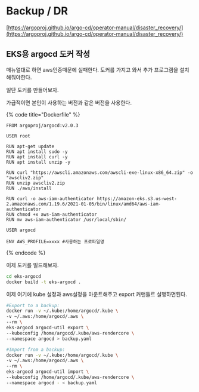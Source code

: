 # Backup / DR

[https://argoproj.github.io/argo-cd/operator-manual/disaster_recovery/](https://argoproj.github.io/argo-cd/operator-manual/disaster_recovery/)

## EKS용 argocd 도커 작성

매뉴얼대로 하면 aws인증때문에 실패한다. 도커를 가지고 와서 추가 프로그램을 설치 해줘야한다.

일단 도커를 만들어보자.

가급적이면 본인이 사용하는 버전과 같은 버전을 사용한다.

{% code title="Dockerfile" %}

```docker
FROM argoproj/argocd:v2.0.3

USER root

RUN apt-get update
RUN apt install sudo -y
RUN apt install curl -y
RUN apt install unzip -y

RUN curl "https://awscli.amazonaws.com/awscli-exe-linux-x86_64.zip" -o "awscliv2.zip"
RUN unzip awscliv2.zip
RUN ./aws/install

RUN curl -o aws-iam-authenticator https://amazon-eks.s3.us-west-2.amazonaws.com/1.19.6/2021-01-05/bin/linux/amd64/aws-iam-authenticator
RUN chmod +x aws-iam-authenticator
RUN mv aws-iam-authenticator /usr/local/sbin/

USER argocd

ENV AWS_PROFILE=xxxx #사용하는 프로파일명
```

{% endcode %}

이제 도커를 빌드해보자.

```bash
cd eks-argocd
docker build -t eks-argocd .
```

이제 여기에 kube 설정과 aws설정을 마운트해주고 export 커맨들르 실행하면된다.

```bash
#Export to a backup:
docker run -v ~/.kube:/home/argocd/.kube \
-v ~/.aws:/home/argocd/.aws \
--rm \
eks-argocd argocd-util export \
--kubeconfig /home/argocd/.kube/aws-rendercore \
--namespace argocd > backup.yaml

#Import from a backup:
docker run -v ~/.kube:/home/argocd/.kube \
-v ~/.aws:/home/argocd/.aws \
--rm \
eks-argocd argocd-util import \
--kubeconfig /home/argocd/.kube/aws-rendercore \
--namespace argocd - < backup.yaml
```
